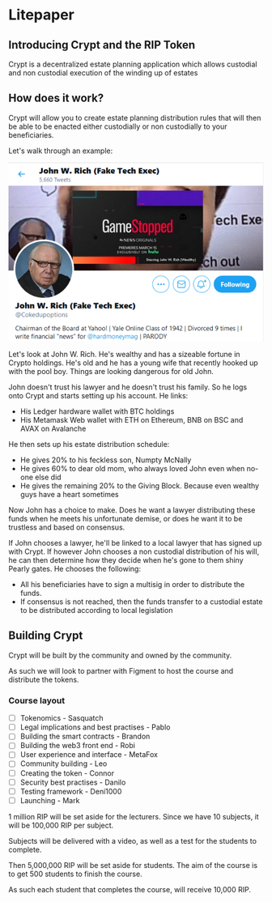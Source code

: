 # Litepaper

## Introducing Crypt and the RIP Token

Crypt is a decentralized estate planning application which allows custodial and non custodial execution of the winding up of estates

## How does it work?

Crypt will allow you to create estate planning distribution rules that will then be able to be enacted either custodially or non custodially to your beneficiaries.

Let's walk through an example:

![](../.gitbook/assets/image%20%282%29.png)

Let's look at John W. Rich. He's wealthy and has a sizeable fortune in Crypto holdings. He's old and he has a young wife that recently hooked up with the pool boy. Things are looking dangerous for old John.

John doesn't trust his lawyer and he doesn't trust his family. So he logs onto Crypt and starts setting up his account. He links:

* His Ledger hardware wallet with BTC holdings
* His Metamask Web wallet with ETH on Ethereum, BNB on BSC and AVAX on Avalanche

He then sets up his estate distribution schedule:

* He gives 20% to his feckless son, Numpty McNally
* He gives 60% to dear old mom, who always loved John even when no-one else did
* He gives the remaining 20% to the Giving Block. Because even wealthy guys have a heart sometimes

Now John has a choice to make. Does he want a lawyer distributing these funds when he meets his unfortunate demise, or does he want it to be trustless and based on consensus.

If John chooses a lawyer, he'll be linked to a local lawyer that has signed up with Crypt. If however John chooses a non custodial distribution of his will, he can then determine how they decide when he's gone to them shiny Pearly gates. He chooses the following:

* All his beneficiaries have to sign a multisig in order to distribute the funds.
* If consensus is not reached, then the funds transfer to a custodial estate to be distributed according to local legislation

## Building Crypt

Crypt will be built by the community and owned by the community.

As such we will look to partner with Figment to host the course and distribute the tokens.

### Course layout

* [ ] Tokenomics - Sasquatch
* [ ] Legal implications and best practises - Pablo
* [ ] Building the smart contracts - Brandon
* [ ] Building the web3 front end - Robi
* [ ] User experience and interface - MetaFox
* [ ] Community building - Leo
* [ ] Creating the token - Connor
* [ ] Security best practises - Danilo
* [ ] Testing framework - Deni1000
* [ ] Launching - Mark

1 million RIP will be set aside for the lecturers. Since we have 10 subjects, it will be 100,000 RIP per subject.

Subjects will be delivered with a video, as well as a test for the students to complete.

Then 5,000,000 RIP will be set aside for students. The aim of the course is to get 500 students to finish the course.

As such each student that completes the course, will receive 10,000 RIP.



